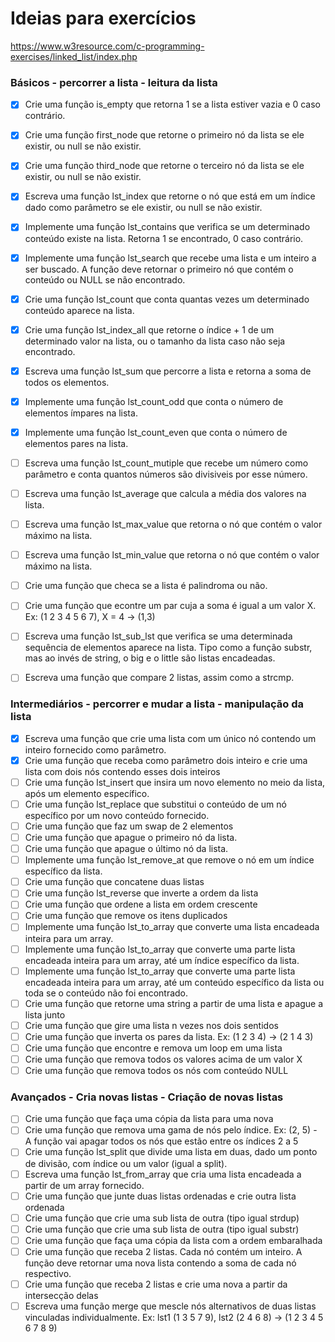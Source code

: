 # Ideias para exercícios

https://www.w3resource.com/c-programming-exercises/linked_list/index.php

### Básicos - percorrer a lista - leitura da lista

- [X] Crie uma função is_empty que retorna 1 se a lista estiver vazia e 0 caso contrário.
- [X] Crie uma função first_node que retorne o primeiro nó da lista se ele existir, ou null se não existir.
- [X] Crie uma função third_node que retorne o terceiro nó da lista se ele existir, ou null se não existir.
- [X] Escreva uma função lst_index que retorne o nó que está em um índice dado como parâmetro se ele existir, ou null se não existir.
- [X] Implemente uma função lst_contains que verifica se um determinado conteúdo existe na lista. Retorna 1 se encontrado, 0 caso contrário.
- [X] Implemente uma função lst_search que recebe uma lista e um inteiro a ser buscado. A função deve retornar o primeiro nó que contém o conteúdo ou NULL se não encontrado.
- [X] Crie uma função lst_count que conta quantas vezes um determinado conteúdo aparece na lista.
- [X] Crie uma função lst_index_all que retorne o índice + 1 de um determinado valor na lista, ou o tamanho da lista caso não seja encontrado.
- [X] Escreva uma função lst_sum que percorre a lista e retorna a soma de todos os elementos.
- [X] Implemente uma função lst_count_odd que conta o número de elementos ímpares na lista.
- [X] Implemente uma função lst_count_even que conta o número de elementos pares na lista.
- [ ] Escreva uma função lst_count_mutiple que recebe um número como parâmetro e conta quantos números são divisiveis por esse número.
- [ ] Escreva uma função lst_average que calcula a média dos valores na lista.
- [ ] Escreva uma função lst_max_value que retorna o nó que contém o valor máximo na lista.
- [ ] Escreva uma função lst_min_value que retorna o nó que contém o valor máximo na lista.
- [ ] Crie uma função que checa se a lista é palindroma ou não.
- [ ] Crie uma função que econtre um par cuja a soma é igual a um valor X. Ex: (1 2 3 4 5 6 7), X = 4 -> (1,3)
- [ ] Escreva uma função lst_sub_lst que verifica se uma determinada sequência de elementos aparece na lista. Tipo como a função substr, mas ao invés de string, o big e o little são listas encadeadas.
- [ ] Escreva uma função que compare 2 listas, assim como a strcmp.


### Intermediários - percorrer e mudar a lista - manipulação da lista

- [X] Escreva uma função que crie uma lista com um único nó contendo um inteiro fornecido como parâmetro.
- [X] Crie uma função que receba como parâmetro dois inteiro e crie uma lista com dois nós contendo esses dois inteiros
- [ ] Crie uma função lst_insert que insira um novo elemento no meio da lista, após um elemento específico.
- [ ] Crie uma função lst_replace que substitui o conteúdo de um nó específico por um novo conteúdo fornecido.
- [ ] Crie uma função que faz um swap de 2 elementos
- [ ] Crie uma função que apague o primeiro nó da lista.
- [ ] Crie uma função que apague o último nó da lista.
- [ ] Implemente uma função lst_remove_at que remove o nó em um índice específico da lista.
- [ ] Crie uma função que concatene duas listas
- [ ] Crie uma função lst_reverse que inverte a ordem da lista
- [ ] Crie uma função que ordene a lista em ordem crescente
- [ ] Crie uma função que remove os itens duplicados
- [ ] Implemente uma função lst_to_array que converte uma lista encadeada inteira para um array.
- [ ] Implemente uma função lst_to_array que converte uma parte lista encadeada inteira para um array, até um índice específico da lista.
- [ ] Implemente uma função lst_to_array que converte uma parte lista encadeada inteira para um array, até um conteúdo específico da lista ou toda se o conteúdo não foi encontrado.
- [ ] Crie uma função que retorne uma string a partir de uma lista e apague a lista junto
- [ ] Crie uma função que gire uma lista n vezes nos dois sentidos
- [ ] Crie uma função que inverta os pares da lista. Ex: (1 2 3 4) -> (2 1 4 3)
- [ ] Crie uma função que encontre e remova um loop em uma lista
- [ ] Crie uma função que remova todos os valores acima de um valor X
- [ ] Crie uma função que remova todos os nós com conteúdo NULL

### Avançados - Cria novas listas - Criação de novas listas

- [ ] Crie uma função que faça uma cópia da lista para uma nova
- [ ] Crie uma função que remova uma gama de nós pelo índice. Ex: (2, 5) - A função vai apagar todos os nós que estão entre os índices 2 a 5
- [ ] Crie uma função lst_split que divide uma lista em duas, dado um ponto de divisão, com índice ou um valor (igual a split).
- [ ] Escreva uma função lst_from_array que cria uma lista encadeada a partir de um array fornecido.
- [ ] Crie uma função que junte duas listas ordenadas e crie outra lista ordenada
- [ ] Crie uma função que crie uma sub lista de outra (tipo igual strdup)
- [ ] Crie uma função que crie uma sub lista de outra (tipo igual substr)
- [ ] Crie uma função que faça uma cópia da lista com a ordem embaralhada
- [ ] Crie uma função que receba 2 listas. Cada nó contém um inteiro. A função deve retornar uma nova lista contendo a soma de cada nó respectivo.
- [ ] Crie uma função que receba 2 listas e crie uma nova a partir da intersecção delas
- [ ] Escreva uma função merge que mescle nós alternativos de duas listas vinculadas individualmente. Ex: lst1 (1 3 5 7 9), lst2 (2 4 6 8) -> (1 2 3 4 5 6 7 8 9)
